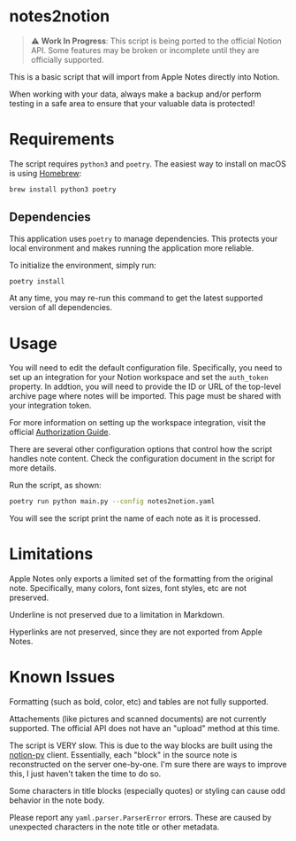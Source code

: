 # notes2notion

> :warning: **Work In Progress**: This script is being ported to the official Notion API.
Some features may be broken or incomplete until they are officially supported.

This is a basic script that will import from Apple Notes directly into Notion.

When working with your data, always make a backup and/or perform testing in a safe area
to ensure that your valuable data is protected!

# Requirements

The script requires `python3` and `poetry`.  The easiest way to install on macOS is using
[Homebrew](https://brew.sh):

```bash
brew install python3 poetry
```

## Dependencies

This application uses `poetry` to manage dependencies.  This protects your local
environment and makes running the application more reliable.

To initialize the environment, simply run:

```bash
poetry install
```

At any time, you may re-run this command to get the latest supported version of all
dependencies.

# Usage

You will need to edit the default configuration file.  Specifically, you need to set
up an integration for your Notion workspace and set the `auth_token` property.  In
addtion, you will need to provide the ID or URL of the top-level archive page where
notes will be imported.  This page must be shared with your integration token.

For more information on setting up the workspace integration, visit the official
[Authorization Guide](https://developers.notion.com/docs/authorization).

There are several other configuration options that control how the script handles note
content.  Check the configuration document in the script for more details.

Run the script, as shown:

```bash
poetry run python main.py --config notes2notion.yaml
```

You will see the script print the name of each note as it is processed.

# Limitations

Apple Notes only exports a limited set of the formatting from the original note.
Specifically, many colors, font sizes, font styles, etc are not preserved.

Underline is not preserved due to a limitation in Markdown.

Hyperlinks are not preserved, since they are not exported from Apple Notes.

# Known Issues

Formatting (such as bold, color, etc) and tables are not fully supported.

Attachements (like pictures and scanned documents) are not currently supported.  The
official API does not have an "upload" method at this time.

The script is VERY slow.  This is due to the way blocks are built using the
[notion-py](https://github.com/jamalex/notion-py) client.  Essentially, each "block"
in the source note is reconstructed on the server one-by-one.  I'm sure there are ways
to improve this, I just haven't taken the time to do so.

Some characters in title blocks (especially quotes) or styling can cause odd behavior
in the note body.

Please report any `yaml.parser.ParserError` errors.  These are caused by unexpected
characters in the note title or other metadata.
